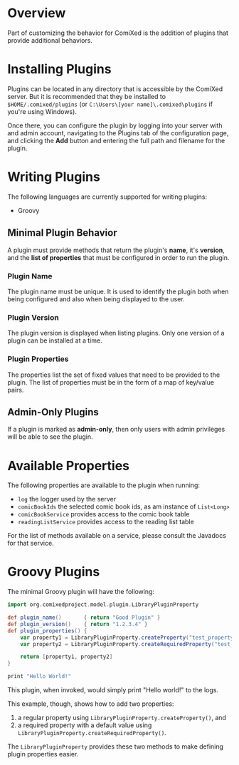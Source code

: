 # Overview

Part of customizing the behavior for ComiXed is the addition of plugins
that provide additional behaviors.


# Installing Plugins

Plugins can be located in any directory that is accessible by the ComiXed
server. But it is recommended that they be installed to ```$HOME/.comixed/plugins```
(or ```C:\Users\[your name]\.comixed\plugins``` if you're using Windows).

Once there, you can configure the plugin by logging into your server with
and admin account, navigating to the Plugins tab of the configuration page,
and clicking the **Add** button and entering the full path and filename
for the plugin.


# Writing Plugins

The following languages are currently supported for writing plugins:
 * Groovy

## Minimal Plugin Behavior

A plugin must provide methods that return the plugin's **name**, it's
**version**, and the **list of properties** that must be configured
in order to run the plugin.

### Plugin Name

The plugin name must be unique. It is used to identify the plugin both
when being configured and also when being displayed to the user.

### Plugin Version

The plugin version is displayed when listing plugins. Only one version of
a plugin can be installed at a time.

### Plugin Properties

The properties list the set of fixed values that need to be provided to
the plugin. The list of properties must be in the form of a map of
key/value pairs.


## Admin-Only Plugins

If a plugin is marked as **admin-only**, then only users with admin
privileges will be able to see the plugin.


# Available Properties

The following properties are available to the plugin when running:

 * ```log``` the logger used by the server
 * ```comicBookIds``` the selected comic book ids, as am instance of ```List<Long>```
 * ```comicBookService``` provides access to the comic book table
 * ```readingListService``` provides access to the reading list table

For the list of methods available on a service, please consult the Javadocs for
that service.


# Groovy Plugins

The minimal Groovy plugin will have the following:
```groovy
import org.comixedproject.model.plugin.LibraryPluginProperty

def plugin_name()       { return "Good Plugin" }
def plugin_version()    { return "1.2.3.4" }
def plugin_properties() {
    var property1 = LibraryPluginProperty.createProperty("test_property_1", 32, "")
    var property2 = LibraryPluginProperty.createRequiredProperty("test_property_2", 64, "default value")

    return [property1, property2]
}

print "Hello World!"
```

This plugin, when invoked, would simply print "Hello world!" to the logs.

This example, though, shows how to add two properties:
1. a regular property using ```LibraryPluginProperty.createProperty()```, and
1. a required property with a default value using ```LibraryPluginProperty.createRequiredProperty()```.

The ```LibraryPluginProperty``` provides these two methods to make defining
plugin properties easier.
